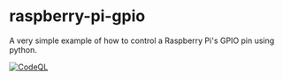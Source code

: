 # raspberry-pi-gpio

A very simple example of how to control a Raspberry Pi's GPIO pin using python.

[![CodeQL](https://github.com/thomasleplus/raspberry-pi-gpio/workflows/CodeQL/badge.svg)](https://github.com/thomasleplus/raspberry-pi-gpio/actions?query=workflow:"CodeQL")
